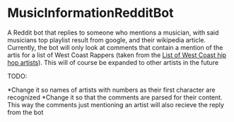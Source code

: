 # MusicInformationRedditBot
A Reddit bot that replies to someone who mentions a musician, with said musicians top playlist result from google, and their wikipedia article. 
Currently, the bot will only look at comments that contain a mention of the artis for a list of West Coast Rappers (taken from the [List of West Coast hip hop artists](https://en.wikipedia.org/wiki/List_of_West_Coast_hip_hop_artists)). This will of course be expanded to other artists in the future

TODO:

*Change it so names of artists with numbers as their first character are recognized
*Change it so that the comments are parsed for their content. This way the comments just mentioning an artist will also recieve the reply from the bot